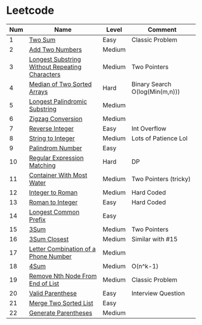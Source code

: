 # Leetcode
| Num     | Name  | Level   | Comment  |
| ----- |----- |---------| -----|
| 1     | [Two Sum](https://github.com/jennyyyyzhen/Leetcode/blob/master/two_sum_1.java) | Easy  |  Classic Problem |
| 2     |   [Add Two Numbers](https://github.com/jennyyyyzhen/Leetcode/blob/master/add_two_numbers_2.java)   |   Medium  |    |
| 3     | [Longest Substring Without Repeating Characters](https://github.com/jennyyyyzhen/Leetcode/blob/master/longest_substring_without_repeating_3.java)     |   Medium   |  Two Pointers  |
| 4     | [Median of Two Sorted Arrays](https://github.com/jennyyyyzhen/Leetcode/blob/master/median_of_two_sorted_arr_4.java) | Hard | Binary Search O(log(Min(m,n))) |
| 5     | [Longest Palindromic Substring](https://github.com/jennyyyyzhen/Leetcode/blob/master/longest_palindromic_substring_5.java) | Medium| |
|6      | [Zigzag Conversion](https://github.com/jennyyyyzhen/Leetcode/blob/master/zigzag_conversion_6.java)| Medium| |
|7      | [Reverse Integer](https://github.com/jennyyyyzhen/Leetcode/blob/master/reverse_integer_7.java)| Easy| Int Overflow|
|8      | [String to Integer](https://github.com/jennyyyyzhen/Leetcode/blob/master/string_to_integer_8.java)| Medium| Lots of Patience Lol|
|9      | [Palindrom Number](https://github.com/jennyyyyzhen/Leetcode/blob/master/palindrome_number_9.java)| Easy| |
|10 | [Regular Expression Matching](https://github.com/jennyyyyzhen/Leetcode/blob/master/regular_expression_matching_10.java)| Hard|DP|
|11| [Container With Most Water](https://github.com/jennyyyyzhen/Leetcode/blob/master/container_with_most_water_11.java)|Medium| Two Pointers (tricky)|
|12| [Integer to Roman](https://github.com/jennyyyyzhen/Leetcode/blob/master/integer_to_roman_12.java)|Medium| Hard Coded|
|13|[Roman to Integer](https://github.com/jennyyyyzhen/Leetcode/blob/master/roman_to_integer_13.java)|Easy| Hard Coded|
|14|[Longest Common Prefix](https://github.com/jennyyyyzhen/Leetcode/blob/master/longest_common_prefix_14.java)|Easy||
|15|[3Sum](https://github.com/jennyyyyzhen/Leetcode/blob/master/3sum_15.java)|Medium|Two Pointers|
|16|[3Sum Closest](https://github.com/jennyyyyzhen/Leetcode/blob/master/3sum_closest_16.java)|Medium| Similar with #15|
|17|[Letter Combination of a Phone Number](https://github.com/jennyyyyzhen/Leetcode/blob/master/letter_combinations_of_phone_number_17.java)| Medium||
|18|[4Sum](https://github.com/jennyyyyzhen/Leetcode/blob/master/4Sum_18.java)|Medium|O(n^k-1)|
|19|[Remove Nth Node From End of List](https://github.com/jennyyyyzhen/Leetcode/blob/master/remove_nth_node_from_end_of_list_19.java)|Medium|Classic Problem|
|20|[Valid Parenthese](https://github.com/jennyyyyzhen/Leetcode/blob/master/valid_parenthese_20.java)|Easy|Interview Question|
|21|[Merge Two Sorted List](https://github.com/jennyyyyzhen/Leetcode/blob/master/merge_rwo_sorted_lists_21.java)|Easy||
|22|[Generate Parentheses](https://github.com/jennyyyyzhen/Leetcode/blob/master/generate_parenthese_22.java)|Medium||
